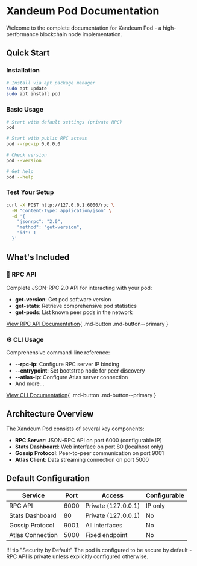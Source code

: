 # Xandeum Pod Documentation

Welcome to the complete documentation for Xandeum Pod - a high-performance blockchain node implementation.

## Quick Start

### Installation
```bash
# Install via apt package manager
sudo apt update
sudo apt install pod
```

### Basic Usage
```bash
# Start with default settings (private RPC)
pod

# Start with public RPC access
pod --rpc-ip 0.0.0.0

# Check version
pod --version

# Get help
pod --help
```

### Test Your Setup
```bash
curl -X POST http://127.0.0.1:6000/rpc \
  -H "Content-Type: application/json" \
  -d '{
    "jsonrpc": "2.0",
    "method": "get-version",
    "id": 1
  }'
```

## What's Included

### 🔌 RPC API
Complete JSON-RPC 2.0 API for interacting with your pod:
- **get-version**: Get pod software version
- **get-stats**: Retrieve comprehensive pod statistics
- **get-pods**: List known peer pods in the network

[View RPC API Documentation](rpc-api.md){ .md-button .md-button--primary }

### ⚙️ CLI Usage
Comprehensive command-line reference:
- **--rpc-ip**: Configure RPC server IP binding
- **--entrypoint**: Set bootstrap node for peer discovery
- **--atlas-ip**: Configure Atlas server connection
- And more...

[View CLI Documentation](cli.md){ .md-button .md-button--primary }

## Architecture Overview

The Xandeum Pod consists of several key components:

- **RPC Server**: JSON-RPC API on port 6000 (configurable IP)
- **Stats Dashboard**: Web interface on port 80 (localhost only)
- **Gossip Protocol**: Peer-to-peer communication on port 9001
- **Atlas Client**: Data streaming connection on port 5000

## Default Configuration

| Service | Port | Access | Configurable |
|---------|------|--------|-------------|
| RPC API | 6000 | Private (127.0.0.1) | IP only |
| Stats Dashboard | 80 | Private (127.0.0.1) | No |
| Gossip Protocol | 9001 | All interfaces | No |
| Atlas Connection | 5000 | Fixed endpoint | No |

!!! tip "Security by Default"
    The pod is configured to be secure by default - RPC API is private unless explicitly configured otherwise.